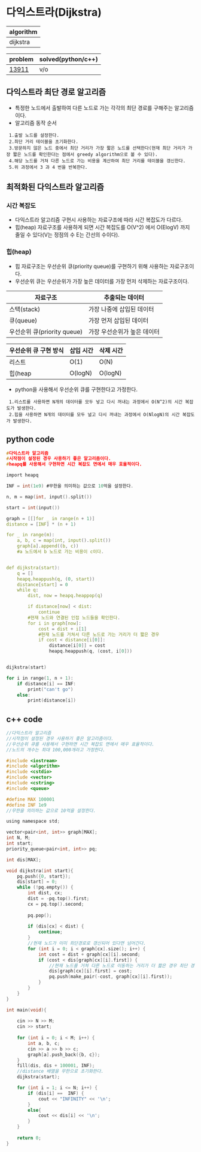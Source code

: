 # 다익스트라(Dijkstra)

|algorithm|
|---|
|dijkstra|

|problem|solved(python/c++)|
|---|---|
|[13911](https://www.acmicpc.net/problem/13911)|v/o|

## 다익스트라 최단 경로 알고리즘

- 특정한 노드에서 출발하여 다른 노드로 가는 각각의 최단 경로를 구해주는 알고리즘이다.
- 알고리즘 동작 순서
~~~
 1.출발 노드를 설정한다.
 2.최단 거리 테이블을 초기화한다.
 3.방문하지 않은 노드 중에서 최단 거리가 가장 짧은 노드를 선택한다(현재 최단 거리가 가장 짧은 노드를 확인한다는 점에서 greedy algorithm으로 볼 수 있다).
 4.해당 노드를 거쳐 다른 노드로 가는 비용을 계산하여 최단 거리를 테이블을 갱신한다.
 5.위 과정에서 3 과 4 번을 반복한다.
~~~

## 최적화된 다익스트라 알고리즘

### 시간 복잡도
- 다익스트라 알고리즘 구현시 사용하는 자료구조에 따라 시간 복잡도가 다르다. 
- 힙(heap) 자료구조를 사용하게 되면 시간 복잡도를 O(V^2) 에서 O(ElogV) 까지 줄일 수 있다(V는 정점의 수 E는 간선의 수이다).

### 힙(heap)
- 힙 자료구조는 우선순위 큐(priority queue)를 구현하기 위해 사용하는 자료구조이다.
- 우선순위 큐는 우선순위가 가장 높은 데이터를 가장 먼저 삭제하는 자료구조이다.

|자료구조|추출되는 데이터|
|---|---|
|스택(stack)|가장 나중에 삽입된 데이터|
|큐(queue)|가장 먼저 삽입된 데이터|
|우선순위 큐(priority queue)|가장 우선순위가 높은 데이터|

|우선순위 큐 구현 방식|삽입 시간|삭제 시간|
|---|---|---|
|리스트|O(1)|O(N)|
|힙(heap|O(logN)|O(logN)|

- python을 사용해서 우선순위 큐를 구현한다고 가정한다.
~~~
 1.리스트를 사용하면 N개의 데이터를 모두 넣고 다시 꺼내는 과정에서 O(N^2)의 시간 복잡도가 발생한다.
 2.힙을 사용하면 N개의 데이터를 모두 널고 다시 꺼내는 과정에서 O(NlogN)의 시간 복잡도가 발생한다.
~~~

## python code

```c
#다익스트라 알고리즘
#시작점이 설정된 경우 사용하기 좋은 알고리즘이다.
#heapq를 사용해서 구현하면 시간 복잡도 면에서 매우 효율적이다.

import heapq

INF = int(1e9) #무한을 의미하는 값으로 10억을 설정한다.

n, m = map(int, input().split())

start = int(input())

graph = [[]for _ in range(n + 1)]
distance = [INF] * (n + 1)

for _ in range(m):
    a, b, c = map(int, input().split())
    graph[a].append((b, c))
    #a 노드에서 b 노드로 가는 비용이 c이다.


def dijkstra(start):
    q = []
    heapq.heappush(q, (0, start))
    distance[start] = 0
    while q:
        dist, now = heapq.heappop(q)

        if distance[now] < dist:
            continue
        #현재 노드와 연결된 인접 노드들을 확인한다.
        for i in graph[now]:
            cost = dist + i[1]
            #현재 노드를 거쳐서 다른 노드로 가는 거리가 더 짧은 경우
            if cost < distance[i[0]]:
                distance[i[0]] = cost
                heapq.heappush(q, (cost, i[0]))


dijkstra(start)

for i in range(1, n + 1):
    if distance[i] == INF:
        print("can't go")
    else:
        print(distance[i])
```

## c++ code

```c
//다익스트라 알고리즘
//시작점이 설정된 경우 사용하기 좋은 알고리즘이다.
//우선순위 큐를 사용해서 구현하면 시간 복잡도 면에서 매우 효율적이다.
//노드의 개수는 최대 100,000개라고 가정한다.

#include <iostream>
#include <algorithm>
#include <cstdio>
#include <vector>
#include <cstring>
#include <queue>

#define MAX 100001
#define INF 1e9
//무한을 의미하는 값으로 10억을 설정한다.

using namespace std;

vector<pair<int, int>> graph[MAX];
int N, M;
int start;
priority_queue<pair<int, int>> pq;

int dis[MAX];

void dijkstra(int start){
    pq.push({0, start});
    dis[start] = 0;
    while (!pq.empty()) {
        int dist, cx;
        dist = -pq.top().first;
        cx = pq.top().second;
        
        pq.pop();
        
        if (dis[cx] < dist) {
            continue;
        }
        //현재 노드가 이미 최단경로로 갱신되어 있다면 넘어간다.
        for (int i = 0; i < graph[cx].size(); i++) {
            int cost = dist + graph[cx][i].second;
            if (cost < dis[graph[cx][i].first]) {
                //현재 노드를 거쳐 다른 노드로 이동하는 거리가 더 짧은 경우 최단 경로로 갱신하고 우선순위 큐에 삽입한다.
                dis[graph[cx][i].first] = cost;
                pq.push(make_pair(-cost, graph[cx][i].first));
            }
        }
    }
}

int main(void){
    
    cin >> N >> M;
    cin >> start;
    
    for (int i = 0; i < M; i++) {
        int a, b, c;
        cin >> a >> b >> c;
        graph[a].push_back({b, c});
    }
    fill(dis, dis + 100001, INF);
    //distance 배열을 무한으로 초기화한다.
    dijkstra(start);

    for (int i = 1; i <= N; i++) {
        if (dis[i] ==  INF) {
            cout << "INFINITY" << '\n';
        }
        else{
            cout << dis[i] << '\n';
        }
    }
    
    return 0;
}
```

